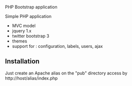PHP Bootstrap application

Simple PHP application

* MVC model
* jquery 1.x
* twitter bootstrap 3
* themes
* support for : configuration, labels, users, ajax


Installation
------------

Just create an Apache alias on the "pub" directory
access by http://host/alias/index.php
